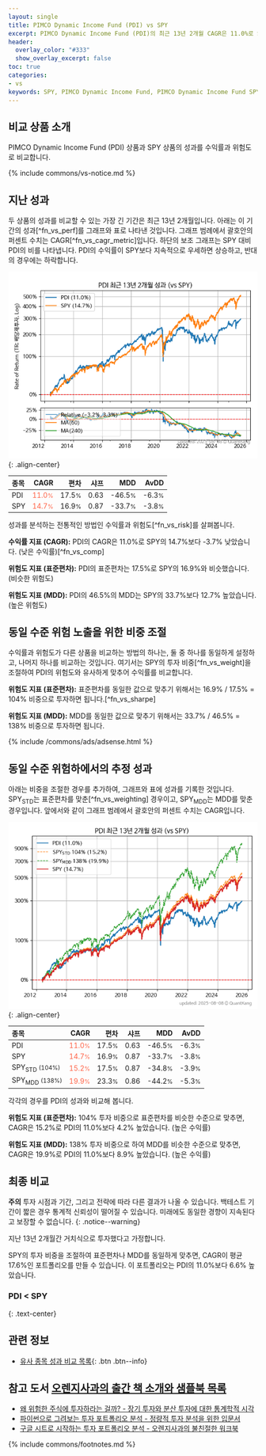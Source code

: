 ```yaml
---
layout: single
title: PIMCO Dynamic Income Fund (PDI) vs SPY
excerpt: PIMCO Dynamic Income Fund (PDI)의 최근 13년 2개월 CAGR은 11.0%로 SPY의 14.7%보다 -3.7% 낮았습니다.
header:
  overlay_color: "#333"
  show_overlay_excerpt: false
toc: true
categories:
- vs
keywords: SPY, PIMCO Dynamic Income Fund, PIMCO Dynamic Income Fund SPY 비교, PDI, PDI PDI 비교
---
```


## 비교 상품 소개


PIMCO Dynamic Income Fund (PDI) 상품과 SPY 상품의 성과를 수익률과 위험도로 비교합니다.





{% include commons/vs-notice.md %}

## 지난 성과

두 상품의 성과를 비교할 수 있는 가장 긴 기간은 최근 13년 2개월입니다. 아래는 이 기간의 성과[^fn_vs_perf]를 그래프와 표로 나타낸 것입니다.
그래프 범례에서 괄호안의 퍼센트 수치는 CAGR[^fn_vs_cagr_metric]입니다.
하단의 보조 그래프는 SPY 대비 PDI의 비를 나타냅니다.
PDI의 수익률이 SPY보다 지속적으로 우세하면 상승하고, 반대의 경우에는 하락합니다.

![PDI](/vs/images/pdi-vs-spy_dual.png){: .align-center}

| **종목** | **CAGR** | **편차** | **샤프** | **MDD** | **AvDD** |
| :------------ | ------: | -----------: | -------: | ------: | -------: |
| PDI | <span style="color: tomato">11.0<small>%</small></span> | 17.5<small>%</small> | 0.63 | -46.5<small>%</small> | -6.3<small>%</small> |
| SPY | <span style="color: tomato">14.7<small>%</small></span> | 16.9<small>%</small> | 0.87 | -33.7<small>%</small> | -3.8<small>%</small> |

<!-- more -->


성과를 분석하는 전통적인 방법인 수익률과 위험도[^fn_vs_risk]를 살펴봅니다.

**수익률 지표 (CAGR):** PDI의 CAGR은 11.0%로 SPY의 14.7%보다 -3.7% 낮았습니다. (낮은 수익률)[^fn_vs_comp]

**위험도 지표 (표준편차):** PDI의 표준편차는 17.5%로 SPY의 16.9%와 비슷했습니다. (비슷한 위험도)

**위험도 지표 (MDD):** PDI의 46.5%의 MDD는 SPY의 33.7%보다 12.7% 높았습니다. (높은 위험도)



## 동일 수준 위험 노출을 위한 비중 조절

수익률과 위험도가 다른 상품을 비교하는 방법의 하나는, 둘 중 하나를 동일하게 설정하고, 나머지 하나를 비교하는 것입니다.
여기서는 SPY의 투자 비중[^fn_vs_weight]을 조절하여 PDI의 위험도와 유사하게 맞추어 수익률를 비교합니다.

**위험도 지표 (표준편차):** 표준편차를 동일한 값으로 맞추기 위해서는 16.9% / 17.5% = 104% 비중으로 투자하면 됩니다.[^fn_vs_sharpe]

**위험도 지표 (MDD):** MDD를 동일한 값으로 맞추기 위해서는 33.7% / 46.5% = 138% 비중으로 투자하면 됩니다.


{% include /commons/ads/adsense.html %}



## 동일 수준 위험하에서의 추정 성과

아래는 비중을 조절한 경우를 추가하여, 그래프와 표에 성과를 기록한 것입니다.
SPY<sub>STD</sub>는 표준편차를 맞춘[^fn_vs_weighting] 경우이고, SPY<sub>MDD</sub>는 MDD를 맞춘 경우입니다.
앞에서와 같이 그래프 범례에서 괄호안의 퍼센트 수치는 CAGR입니다.


![PIMCO Dynamic Income Fund](/vs/images/pdi-vs-spy.png){: .align-center}



| **종목** | **CAGR** | **편차** | **샤프** | **MDD** | **AvDD** |
| :------------ | ------: | -----------: | -------: | ------: | -------: |
| PDI | <span style="color: tomato">11.0<small>%</small></span> | 17.5<small>%</small> | 0.63 | -46.5<small>%</small> | -6.3<small>%</small> |
| SPY | <span style="color: tomato">14.7<small>%</small></span> | 16.9<small>%</small> | 0.87 | -33.7<small>%</small> | -3.8<small>%</small> |
| SPY<sub>STD</sub> <small>(104%)</small> | <span style="color: tomato">15.2<small>%</small></span> | 17.5<small>%</small> | 0.87 | -34.8<small>%</small> | -3.9<small>%</small> |
| SPY<sub>MDD</sub> <small>(138%)</small> | <span style="color: tomato">19.9<small>%</small></span> | 23.3<small>%</small> | 0.86 | -44.2<small>%</small> | -5.3<small>%</small> |



각각의 경우를 PDI의 성과와 비교해 봅니다.

**위험도 지표 (표준편차):** 104% 투자 비중으로 표준편차를 비슷한 수준으로 맞추면, CAGR은 15.2%로 PDI의 11.0%보다 4.2% 높았습니다. (높은 수익률)

**위험도 지표 (MDD):** 138% 투자 비중으로 하여 MDD를 비슷한 수준으로 맞추면, CAGR은 19.9%로 PDI의 11.0%보다 8.9% 높았습니다. (높은 수익률)




## 최종 비교

**주의** 투자 시점과 기간, 그리고 전략에 따라 다른 결과가 나올 수 있습니다. 백테스트 기간이 짧은 경우 통계적 신뢰성이 떨어질 수 있습니다. 미래에도 동일한 경향이 지속된다고 보장할 수 없습니다.
{: .notice--warning}

지난 13년 2개월간 거치식으로 투자했다고 가정합니다.

SPY의 투자 비중을 조절하여 표준편차나 MDD를 동일하게 맞추면, CAGR이 평균 17.6%인 포트폴리오를 만들 수 있습니다.
이 포트폴리오는 PDI의 11.0%보다 6.6% 높았습니다.

### PDI &lt; SPY
{: .text-center}


## 관련 정보

- [유사 종목 성과 비교 목록](/vs/){: .btn .btn--info}


## 참고 도서 [오렌지사과의 출간 책 소개와 샘플북 목록](https://kongdori.tistory.com/691)

- [왜 위험한 주식에 투자하라는 걸까? - 장기 투자와 분산 투자에 대한 통계학적 시각](https://kongdori.tistory.com/421)
- [파이썬으로 그려보는 투자 포트폴리오 분석  - 정량적 투자 분석을 위한 입문서](https://kongdori.tistory.com/643)
- [구글 시트로 시작하는 투자 포트폴리오 분석 - 오렌지사과의 불친절한 워크북](https://kongdori.tistory.com/449)

{% include commons/footnotes.md %}